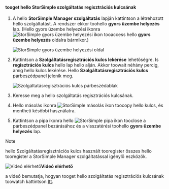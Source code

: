 <!--author=alkohli last changed: 9/17/15-->

#### <a name="tooget-hello-storsimple-service-registration-key"></a>tooget hello StorSimple szolgáltatás regisztrációs kulcsának
1. A hello **StorSimple Manager szolgáltatás** lapján kattintson a létrehozott hello szolgáltatást. A rendszer ekkor toohello **gyors üzembe helyezés** lap. (Hello gyors üzembe helyezési ikonra ![StorSimple gyors üzembe helyezési ikon ](./media/storsimple-get-service-registration-key/HCS_QuickStartIcon-include.png) tooaccess hello **gyors üzembe helyezés** oldalra bármikor.)
   
     ![StorSimple gyors üzembe helyezési oldal](./media/storsimple-get-service-registration-key/HCS_ServiceQuickStart-include.png)
2. Kattintson a **Szolgáltatásregisztrációs kulcs lekérése** lehetőségre. Is **regisztrációs kulcs** hello lap hello alján. Akkor toowait néhány percig, amíg hello kulcs lekérése. Hello **Szolgáltatásregisztrációs kulcs** párbeszédpanel jelenik meg.
   
     ![Szolgáltatásregisztrációs kulcs párbeszédablak](./media/storsimple-get-service-registration-key/HCS_GetServiceRegistrationKey-include.png)
3. Keresse meg a hello szolgáltatás regisztrációs kulcsának.
4. Hello másolás ikonra ![StorSimple másolás ikon](./media/storsimple-get-service-registration-key/HCS_CopyIcon-include.png) toocopy hello kulcs, és mentheti későbbi használatra.
5. Kattintson a pipa ikonra hello ![StorSimple pipa ikon](./media/storsimple-get-service-registration-key/HCS_CheckIcon-include.png) tooclose a párbeszédpanel bezárásához és a visszatérési toohello **gyors üzembe helyezés** lap.

> [!NOTE]
> hello Szolgáltatásregisztrációs kulcs használt tooregister összes hello tooregister a StorSimple Manager szolgáltatással igénylő eszközök.
> 
> 

![Videó elérhető](./media/storsimple-get-service-registration-key/Video_icon.png)**Videó elérhető**

a videó bemutatja, hogyan tooget hello szolgáltatás regisztrációs kulcsának toowatch kattintson [Itt](https://azure.microsoft.com/documentation/videos/get-the-service-registration-key/).

